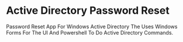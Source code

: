 # Active Directory Password Reset
Password Reset App For Windows Active Directory The Uses Windows Forms For The UI And Powershell To Do Active Directory Commands. 
